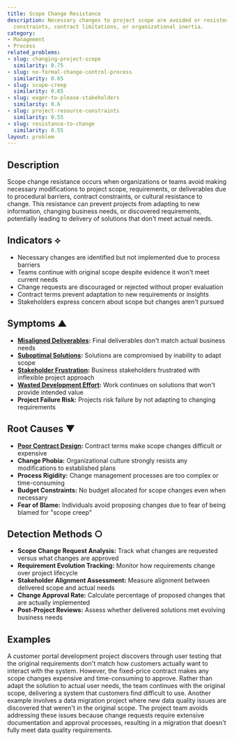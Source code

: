 ```yaml
---
title: Scope Change Resistance
description: Necessary changes to project scope are avoided or resisted due to process
  constraints, contract limitations, or organizational inertia.
category:
- Management
- Process
related_problems:
- slug: changing-project-scope
  similarity: 0.75
- slug: no-formal-change-control-process
  similarity: 0.65
- slug: scope-creep
  similarity: 0.65
- slug: eager-to-please-stakeholders
  similarity: 0.6
- slug: project-resource-constraints
  similarity: 0.55
- slug: resistance-to-change
  similarity: 0.55
layout: problem
---
```


## Description

Scope change resistance occurs when organizations or teams avoid making necessary modifications to project scope, requirements, or deliverables due to procedural barriers, contract constraints, or cultural resistance to change. This resistance can prevent projects from adapting to new information, changing business needs, or discovered requirements, potentially leading to delivery of solutions that don't meet actual needs.

## Indicators ⟡

- Necessary changes are identified but not implemented due to process barriers
- Teams continue with original scope despite evidence it won't meet current needs
- Change requests are discouraged or rejected without proper evaluation
- Contract terms prevent adaptation to new requirements or insights
- Stakeholders express concern about scope but changes aren't pursued

## Symptoms ▲

- **[Misaligned Deliverables](misaligned-deliverables.md):** Final deliverables don't match actual business needs
- **[Suboptimal Solutions](suboptimal-solutions.md):** Solutions are compromised by inability to adapt scope
- **[Stakeholder Frustration](stakeholder-frustration.md):** Business stakeholders frustrated with inflexible project approach
- **[Wasted Development Effort](wasted-development-effort.md):** Work continues on solutions that won't provide intended value
- **Project Failure Risk:** Projects risk failure by not adapting to changing requirements

## Root Causes ▼

- **[Poor Contract Design](poor-contract-design.md):** Contract terms make scope changes difficult or expensive
- **Change Phobia:** Organizational culture strongly resists any modifications to established plans
- **Process Rigidity:** Change management processes are too complex or time-consuming
- **Budget Constraints:** No budget allocated for scope changes even when necessary
- **Fear of Blame:** Individuals avoid proposing changes due to fear of being blamed for "scope creep"

## Detection Methods ○

- **Scope Change Request Analysis:** Track what changes are requested versus what changes are approved
- **Requirement Evolution Tracking:** Monitor how requirements change over project lifecycle
- **Stakeholder Alignment Assessment:** Measure alignment between delivered scope and actual needs
- **Change Approval Rate:** Calculate percentage of proposed changes that are actually implemented
- **Post-Project Reviews:** Assess whether delivered solutions met evolving business needs

## Examples

A customer portal development project discovers through user testing that the original requirements don't match how customers actually want to interact with the system. However, the fixed-price contract makes any scope changes expensive and time-consuming to approve. Rather than adapt the solution to actual user needs, the team continues with the original scope, delivering a system that customers find difficult to use. Another example involves a data migration project where new data quality issues are discovered that weren't in the original scope. The project team avoids addressing these issues because change requests require extensive documentation and approval processes, resulting in a migration that doesn't fully meet data quality requirements.